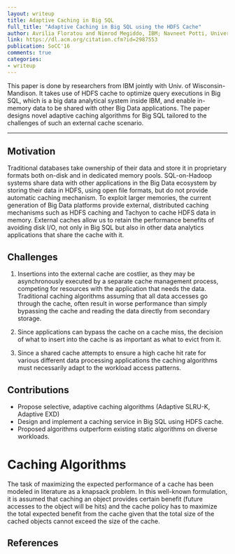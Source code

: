 ```yaml
---
layout: writeup
title: Adaptive Caching in Big SQL
full_title: "Adaptive Caching in Big SQL using the HDFS Cache"
author: Avrilia Floratou and Nimrod Megiddo, IBM; Navneet Potti, University of Wisconsin-Mandison; Fatma Ozcan and Uday Kale and Jan Schmitz-Hermes, IBM
link: https://dl.acm.org/citation.cfm?id=2987553
publication: SoCC'16
comments: true
categories:
- writeup
---
```


This paper is done by researchers from IBM jointly with Univ. of Wisconsin-Mandison. It takes use of HDFS cache to optimize query executions in Big SQL, which is a big data analytical system inside IBM, and enable in-memory data to be shared with other Big Data applications. The paper designs novel adaptive caching algorithms for Big SQL tailored to the challenges of such an external cache scenario.

<hr>

## Motivation
Traditional databases take ownership of their data and store it in proprietary formats both on-disk and in dedicated memory pools.
SQL-on-Hadoop systems share data with other applications in the Big Data ecosystem by storing their data in HDFS, using open file formats, but do not provide automatic caching mechanism.
To exploit larger memories, the current generation of Big Data platforms provide external, distributed caching mechanisms such as HDFS caching and Tachyon to cache HDFS data in memory. External caches allow us to retain the performance benefits of avoiding disk I/O, not only in Big SQL but also in other data analytics applications that share the cache with it.

## Challenges
1. Insertions into the external cache are costlier, as they may be asynchronously executed by a separate cache management process, competing for resources with the application that needs the data. Traditional caching algorithms assuming that all data accesses go through the cache, often result in worse performance than simply bypassing the cache and reading the data directly from secondary storage.

2. Since applications can bypass the cache on a cache miss, the decision of what to insert into the cache is as important as what to evict from it.

3. Since a shared cache attempts to ensure a high cache hit rate for various different data processing applications the caching algorithms must necessarily adapt to the workload access patterns.

## Contributions
+ Propose selective, adaptive caching algorithms (Adaptive SLRU-K, Adaptive EXD)
+ Design and implement a caching service in Big SQL using HDFS cache.
+ Proposed algorithms outperform existing static algorithms on diverse workloads.

# Caching Algorithms
The task of maximizing the expected performance of a cache has been modeled in literature as a knapsack problem. In this well-known formulation, it is assumed that caching an object provides certain benefit (future accesses to the object will be hits) and the cache policy has to maximize the total expected benefit from the cache given that the total size of the cached objects cannot exceed the size of the cache.

## References
